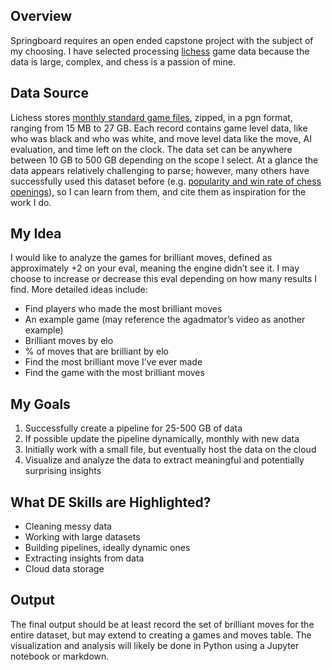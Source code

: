 ## Overview

Springboard requires an open ended capstone project with the subject of my choosing. I have selected processing [lichess](https://lichess.org/) game data because the data is large, complex, and chess is a passion of mine. 


## Data Source

Lichess stores [monthly standard game files](https://database.lichess.org/), zipped, in a pgn format, ranging from 15 MB to 27 GB. Each record contains game level data, like who was black and who was white, and move level data like the move, AI evaluation, and time left on the clock. The data set can be anywhere between 10 GB to 500 GB depending on the scope I select. At a glance the data appears relatively challenging to parse; however, many others have successfully used this dataset before (e.g. [popularity and win rate of chess openings](https://github.com/Paul566/chessOpeningStats)), so I can learn from them, and cite them as inspiration for the work I do.


## My Idea

I would like to analyze the games for brilliant moves, defined as approximately +2 on your eval, meaning the engine didn’t see it. I may choose to increase or decrease this eval depending on how many results I find. More detailed ideas include:
- Find players who made the most brilliant moves
- An example game (may reference the agadmator’s video as another example)
- Brilliant moves by elo
- % of moves that are brilliant by elo
- Find the most brilliant move I’ve ever made
- Find the game with the most brilliant moves


## My Goals

1. Successfully create a pipeline for 25-500 GB of data
2. If possible update the pipeline dynamically, monthly with new data
3. Initially work with a small file, but eventually host the data on the cloud
4. Visualize and analyze the data to extract meaningful and potentially surprising insights 


## What DE Skills are Highlighted?

- Cleaning messy data
- Working with large datasets
- Building pipelines, ideally dynamic ones
- Extracting insights from data
- Cloud data storage


## Output

The final output should be at least record the set of brilliant moves for the entire dataset, but may extend to creating a games and moves table. The visualization and analysis will likely be done in Python using a Jupyter notebook or markdown.
